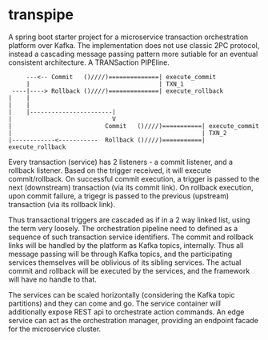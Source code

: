 # transpipe

A spring boot starter project for a microservice transaction orchestration platform over Kafka. The implementation does not use classic 2PC protocol, instead a cascading message passing pattern more sutiable for an eventual consistent architecture. A TRANSaction PIPEline.

```
     ---<-- Commit   ()////)==============| execute_commit
     |                                    | TXN_1
 ----|----> Rollback ()////)==============| execute_rollback
|    |
|    |
|    |-----------------------|
|                            V
|                          Commit   ()////)===========| execute_commit
|                                                     | TXN_2
|------------<-----------  Rollback ()////)===========| execute_rollback
```

Every transaction (service) has 2 listeners - a commit listener, and a rollback listener. Based on the trigger received, it will execute commit/rollback. On successful commit execution, a trigger is passed to the next (downstream) transaction (via its commit link). On rollback execution, upon commit failure, a trigegr is passed to the previous (upstream) transaction (via its rollback link).

Thus transactional triggers are cascaded as if in a 2 way linked list, using the term very loosely. The orchestration pipeline need to defined as a sequence of such transaction service identifiers. The commit and rollback links will be handled by the platform as Kafka topics, internally. Thus all message passing will be through Kafka topics, and the participating services themselves will be oblivious of its sibling services. The actual commit and rollback will be executed by the services, and the framework will have no handle to that.

The services can be scaled horizontally (considering the Kafka topic partitions) and they can come and go. The service container will additionally expose REST api to orchestrate action commands. An edge service can act as the orchestration manager, providing an endpoint facade for the microservice cluster.
